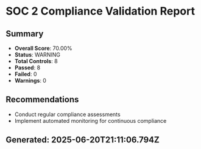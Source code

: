 
# SOC 2 Compliance Validation Report

## Summary
- **Overall Score**: 70.00%
- **Status**: WARNING
- **Total Controls**: 8
- **Passed**: 8
- **Failed**: 0
- **Warnings**: 0

## Recommendations
- Conduct regular compliance assessments
- Implement automated monitoring for continuous compliance

## Generated: 2025-06-20T21:11:06.794Z
      